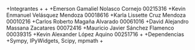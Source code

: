 +Integrantes
+
+
+Emerson Gamaliel Nolasco Cornejo 00215316
+Kevin Enmanuel Velásquez Mendoza 00018616
+Karla Lissette Cruz Mendoza 00010216
+Carlos Roberto Magaña Alvarado 00061016
+David Alejandro Massana Zacatares 00072416
+Mauricio Javier Sánchez Flamenco 00039315
+Kevin Alexander López Aquino 00251716
+
+Dependencias
+Sympy, IPyWidgets, Scipy, mpmath
+
